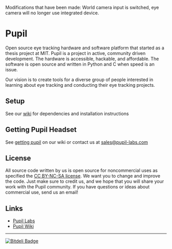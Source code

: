 Modifications that have been made: World camera input is switched, eye camera will no longer use integrated device.

# Pupil
Open source eye tracking hardware and software platform that started as a thesis project at MIT. Pupil is a project in active, community driven development. The hardware is accessible, hackable, and affordable. The software is open source and written in Python and C when speed is an issue.

Our vision is to create tools for a diverse group of people interested in learning about eye tracking and conducting their eye tracking projects.

## Setup
See our [wiki](https://code.google.com/p/pupil/wiki/Installation "wiki") for dependencies and installation instructions

## Getting Pupil Headset
See [getting pupil](https://code.google.com/p/pupil/wiki/Getting_Pupil "getting pupil") on our wiki or contact us at <sales@pupil-labs.com>

## License
All source code written by us is open source for noncommercial uses as specified the [CC BY-NC-SA license](http://creativecommons.org/licenses/by-nc-sa/3.0/ "CC BY-NC-SA license"). We want you to change and improve the code. Just make sure to credit us, and we hope that you will share your work with the Pupil community.  If you have questions or ideas about commercial use, send us an email!

## Links
 - [Pupil Labs](http://pupil-labs.com "Pupil Labs")
 - [Pupil Wiki](https://code.google.com/p/pupil/wiki/Headset_Intro?tm=6 "Pupil Wiki")
___

 [![Bitdeli Badge](https://d2weczhvl823v0.cloudfront.net/pupil-labs/pupil/trend.png)](https://bitdeli.com/free "Bitdeli Badge")
